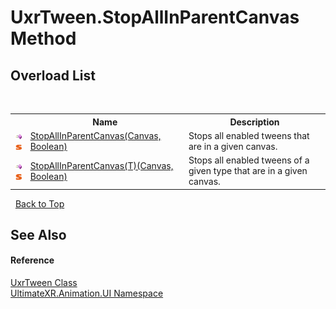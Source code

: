 # UxrTween.StopAllInParentCanvas Method 
 


## Overload List
&nbsp;<table><tr><th></th><th>Name</th><th>Description</th></tr><tr><td>![Public method](media/pubmethod.gif "Public method")![Static member](media/static.gif "Static member")</td><td><a href="M_UltimateXR_Animation_UI_UxrTween_StopAllInParentCanvas">StopAllInParentCanvas(Canvas, Boolean)</a></td><td>
Stops all enabled tweens that are in a given canvas.</td></tr><tr><td>![Public method](media/pubmethod.gif "Public method")![Static member](media/static.gif "Static member")</td><td><a href="M_UltimateXR_Animation_UI_UxrTween_StopAllInParentCanvas__1">StopAllInParentCanvas(T)(Canvas, Boolean)</a></td><td>
Stops all enabled tweens of a given type that are in a given canvas.</td></tr></table>&nbsp;
<a href="#uxrtween.stopallinparentcanvas-method">Back to Top</a>

## See Also


#### Reference
<a href="T_UltimateXR_Animation_UI_UxrTween">UxrTween Class</a><br /><a href="N_UltimateXR_Animation_UI">UltimateXR.Animation.UI Namespace</a><br />